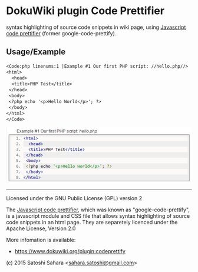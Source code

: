DokuWiki plugin Code Prettifier
===============================

syntax highlighting of source code snippets in wiki page, using [Javascript code prettifier](https://github.com/google/code-prettify) (former google-code-prettify).


Usage/Example
-------------

```
<Code:php linenums:1 |Example #1 Our first PHP script: //hello.php//>
<html>
  <head>
  <title>PHP Test</title>
 </head>
 <body>
 <?php echo '<p>Hello World</p>'; ?> 
 </body>
</html>
</Code>
```

![Example #1](code-prettifier-example.png "output of Example #1")


----
Licensed under the GNU Public License (GPL) version 2

The [Javascript code prettifier](https://github.com/google/code-prettify), which was known as "google-code-prettify", is a javascript module and CSS file that allows syntax highlighting of source code snippets in an html page. They are separetely licenced under the Apache License, Version 2.0

More infomation is available:
  * https://www.dokuwiki.org/plugin:codeprettify

(c) 2015 Satoshi Sahara \<sahara.satoshi@gmail.com>
